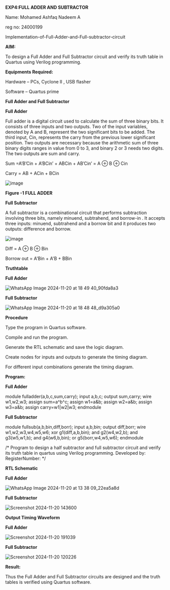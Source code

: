 **EXP4:FULL ADDER AND SUBTRACTOR**

Name: Mohamed Ashfaq Nadeem A

reg no: 24000199

Implementation-of-Full-Adder-and-Full-subtractor-circuit

**AIM:**

To design a Full Adder and Full Subtractor circuit and verify its truth table in Quartus using Verilog programming.

**Equipments Required:**

Hardware – PCs, Cyclone II , USB flasher

Software – Quartus prime

**Full Adder and Full Subtractor**

**Full Adder**

Full adder is a digital circuit used to calculate the sum of three binary bits. It consists of three inputs and two outputs. Two of the input variables, denoted by A and B, represent the two significant bits to be added. The third input, Cin, represents the carry from the previous lower significant position. Two outputs are necessary because the arithmetic sum of three binary digits ranges in value from 0 to 3, and binary 2 or 3 needs two digits. The two outputs are sum and carry.

Sum =A’B’Cin + A’BCin’ + ABCin + AB’Cin’ = A ⊕ B ⊕ Cin 

Carry = AB + ACin + BCin

![image](https://github.com/naavaneetha/FULL_ADDER_SUBTRACTOR/assets/154305477/0f30ba51-5ffb-4198-845f-18e054f675e7)

**Figure -1 FULL ADDER**

**Full Subtractor**

A full subtractor is a combinational circuit that performs subtraction involving three bits, namely minuend, subtrahend, and borrow-in . It accepts three inputs: minuend, subtrahend and a borrow bit and it produces two outputs: difference and borrow.

![image](https://github.com/naavaneetha/FULL_ADDER_SUBTRACTOR/assets/154305477/02b24f51-ab51-4304-9ad6-7b81ffc1ead5)

Diff = A ⊕ B ⊕ Bin 

Borrow out = A'Bin + A'B + BBin

**Truthtable**

**Full Adder**

![WhatsApp Image 2024-11-20 at 18 49 40_90fda8a3](https://github.com/user-attachments/assets/4095e5ff-b823-443b-bd9f-a8b30daefeb9)

**Full Subtractor**

![WhatsApp Image 2024-11-20 at 18 48 48_d9a305a0](https://github.com/user-attachments/assets/b01deaf8-5074-4b44-a1a1-2f370a7f7131)


**Procedure**

Type the program in Quartus software.

Compile and run the program.

Generate the RTL schematic and save the logic diagram.

Create nodes for inputs and outputs to generate the timing diagram.

For different input combinations generate the timing diagram.

**Program:**

**Full Adder**

module fulladder(a,b,c,sum,carry);
input a,b,c;
output sum,carry;
wire w1,w2,w3;
assign sum=a^b^c;
assign w1=a&b;
assign w2=a&b;
assign w3=a&b;
assign carry=w1|w2|w3;
endmodule

**Full Subtractor**

module fullsub(a,b,bin,diff,borr);
input a,b,bin;
output diff,borr;
wire w1,w2,w3,w4,w5,w6;
xor g1(diff,a,b,bin);
and g2(w4,w2,b);
and g3(w5,w1,b);
and g4(w6,b,bin);
or g5(borr,w4,w5,w6);
endmodule

/* Program to design a half subtractor and full subtractor circuit and verify its truth table in quartus using Verilog programming. Developed by: RegisterNumber:
*/

**RTL Schematic**

**Full Adder**

![WhatsApp Image 2024-11-20 at 13 38 09_22ea5a8d](https://github.com/user-attachments/assets/fa8ce572-fadf-4717-845f-08cb4b43a962)



**Full Subtractor**

![Screenshot 2024-11-20 143600](https://github.com/user-attachments/assets/74eb3a67-2271-4180-b223-1042aa67109f)



**Output Timing Waveform**

**Full Adder**

![Screenshot 2024-11-20 191039](https://github.com/user-attachments/assets/e3f1fd56-8c78-445d-b836-9dda6cd9f977)


**Full Subtractor**

![Screenshot 2024-11-20 120226](https://github.com/user-attachments/assets/68d47442-1c62-4675-8363-4eaa825944b1)


**Result:**

Thus the Full Adder and Full Subtractor circuits are designed and the truth tables is verified using Quartus software.




